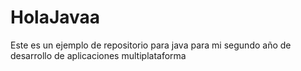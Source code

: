# HolaJavaa
Este es un ejemplo de repositorio para java para mi segundo año de desarrollo de aplicaciones multiplataforma
